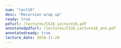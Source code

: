 ```yaml
---
num: "lect16"
desc: "Recursion wrap up"
ready: true
pdfurl: /lectures/CS16_Lecture16.pdf
annotatedpdfurl: /lectures/CS16_Lecture16_ann.pdf
annotatedready: true
lecture_date: 2018-11-29
---
```


<!--

## Code from lecture

<https://github.com/ucsb-cs16-f18-nichols/code-from-class/tree/master/11-29>

## Stuff I wrote on the "whiteboard"

<https://1drv.ms/u/s!AlgIeD1urAgmceLrP2wubXSrMVs>

# Topics

-->
